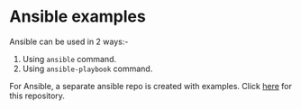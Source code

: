 # Ansible examples

Ansible can be used in 2 ways:-

1. Using `ansible` command.
2. Using `ansible-playbook` command.

For Ansible, a separate ansible repo is created with examples. Click [here](https://github.com/kathuriaas/ansible-examples) for this repository.

